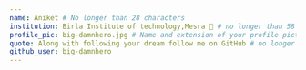 ```yaml
---
name: Aniket # No longer than 28 characters
institution: Birla Institute of technology,Mesra 🚩 # no longer than 58 characters
profile_pic: big-damnhero.jpg # Name and extension of your profile picture(ex. mona.png) The picture must be squared and 544px on width and height.
quote: Along with following your dream follow me on GitHub # no longer than 100 characters, avoid using quotes(") to guarantee the format remains the same.
github_user: big-damnhero
---
```

